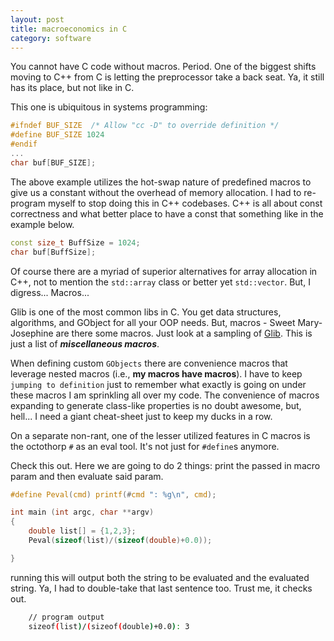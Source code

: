 ```yaml
---
layout: post
title: macroeconomics in C
category: software
---
```



You cannot have C code without macros. Period. One of the biggest shifts moving to C++ from C is letting the preprocessor take a back seat. Ya, it still has its place, but not like in C.

This one is ubiquitous in systems programming:

```c
#ifndef BUF_SIZE  /* Allow "cc -D" to override definition */
#define BUF_SIZE 1024
#endif
...
char buf[BUF_SIZE];
```

The above example utilizes the hot-swap nature of predefined macros to give us a constant without the overhead of memory allocation. I had to re-program myself to stop doing this in C++ codebases. C++ is all about const correctness and what better place to have a const that something like in the example below.

```cpp
const size_t BuffSize = 1024;
char buf[BuffSize];
```

Of course there are a myriad of superior alternatives for array allocation in C++, not to mention the `std::array` class or better yet `std::vector`. But, I digress... Macros...


Glib is one of the most common libs in C. You get data structures, algorithms, and GObject for all your OOP needs. But, macros - Sweet Mary-Josephine are there some macros. Just look at a sampling of [Glib](https://developer.gnome.org/glib/stable/glib-Miscellaneous-Macros.html). This is just a list of ***miscellaneous macros***.

When defining custom `GObjects` there are convenience macros that leverage nested macros (i.e., **my macros have macros**). I have to keep `jumping to definition` just to remember what exactly is going on under these macros I am sprinkling all over my code. The convenience of macros expanding to generate class-like properties is no doubt awesome, but, hell... I need a giant cheat-sheet just to keep my ducks in a row.


On a separate non-rant, one of the lesser utilized features in C macros is the octothorp `#` as an eval tool. It's not just for `#define`s anymore.

Check this out. Here we are going to do 2 things: print the passed in macro param and then evaluate said param.


```c
#define Peval(cmd) printf(#cmd ": %g\n", cmd);

int main (int argc, char **argv)
{
    double list[] = {1,2,3};
    Peval(sizeof(list)/(sizeof(double)+0.0));

}
```
running this will output both the string to be evaluated and the evaluated string. Ya, I had to double-take that last sentence too. Trust me, it checks out.
```bash
    // program output
    sizeof(list)/(sizeof(double)+0.0): 3
```

